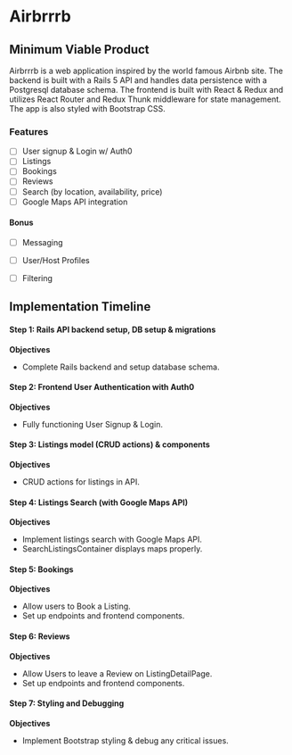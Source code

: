 # Airbrrrb

[Live Site (heroku)]: https://airbrrrb.herokuapp.com

## Minimum Viable Product

Airbrrrb is a web application inspired by the world famous Airbnb site. The backend is built with a Rails 5 API and handles data persistence with a Postgresql database schema. The frontend is built with React & Redux and utilizes React Router and Redux Thunk middleware for state management. The app is also styled with Bootstrap CSS.

### Features

- [ ] User signup & Login w/ Auth0
- [ ] Listings 
- [ ] Bookings
- [ ] Reviews
- [ ] Search (by location, availability, price)
- [ ] Google Maps API integration

#### Bonus
- [ ] Messaging
- [ ] User/Host Profiles
- [ ] Filtering


## Implementation Timeline

#### Step 1: Rails API backend setup, DB setup & migrations

**Objectives** 
  - Complete Rails backend and setup database schema.

#### Step 2: Frontend User Authentication with Auth0

**Objectives**
  - Fully functioning User Signup & Login.

#### Step 3: Listings model (CRUD actions) & components
  
**Objectives**
  - CRUD actions for listings in API.

#### Step 4: Listings Search (with Google Maps API)

**Objectives**
  - Implement listings search with Google Maps API.
  - SearchListingsContainer displays maps properly.

#### Step 5: Bookings

**Objectives**
  - Allow users to Book a Listing.
  - Set up endpoints and frontend components.

#### Step 6: Reviews

**Objectives**
  - Allow Users to leave a Review on ListingDetailPage.
  - Set up endpoints and frontend components.

#### Step 7: Styling and Debugging

**Objectives**
  - Implement Bootstrap styling & debug any critical issues.


